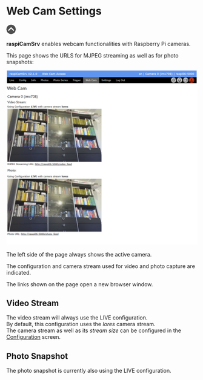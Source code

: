 # Web Cam Settings

[![Up](img/goup.gif)](./UserGuide.md)

**raspiCamSrv** enables webcam functionalities with Raspberry Pi cameras.

This page shows the URLS for MJPEG streaming as well as for photo snapshots:

![Webcam](./img/Webcam1.jpg)

The left side of the page always shows the active camera.

The configuration and camera stream used for video and photo capture are indicated.

The links shown on the page open a new browser window.

## Video Stream

The video stream will always use the LIVE configuration.   
By default, this configuration uses the *lores* camera stream.   
The camera stream as well as its *stream size* can be configured in the [Configuration](./Configuration.md) screen.

## Photo Snapshot

The photo snapshot is currently also using the LIVE configuration.


